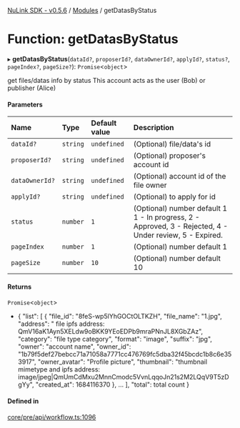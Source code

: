 [NuLink SDK - v0.5.6](../README.md) / [Modules](../modules.md) / getDatasByStatus

# Function: getDatasByStatus

▸ **getDatasByStatus**(`dataId?`, `proposerId?`, `dataOwnerId?`, `applyId?`, `status?`, `pageIndex?`, `pageSize?`): `Promise`<`object`\>

get files/datas info by status This account acts as the user (Bob) or publisher (Alice)

#### Parameters

| Name | Type | Default value | Description |
| :------ | :------ | :------ | :------ |
| `dataId?` | `string` | `undefined` | (Optional) file/data's id |
| `proposerId?` | `string` | `undefined` | (Optional) proposer's account id |
| `dataOwnerId?` | `string` | `undefined` | (Optional) account id of the file owner |
| `applyId?` | `string` | `undefined` | (Optional) to apply for id |
| `status` | `number` | `1` | (Optional) number default 1 1 - In progress, 2 - Approved, 3 - Rejected, 4 - Under review, 5 - Expired. |
| `pageIndex` | `number` | `1` | (Optional) number default 1 |
| `pageSize` | `number` | `10` | (Optional) number default 10 |

#### Returns

`Promise`<`object`\>

- {
               "list": [
                 {
                   "file_id": "8feS-wp5lYhGOCtOLTKZH",
                   "file_name": "1.jpg",
                   "address": " file ipfs address: QmV16aK1Ayn5XELdw9oBKK9YEoEDPb9mraPNnJL8XGbZAz",
                   "category": "file type category",
                   "format": "image",
                   "suffix": "jpg",
                   "owner": "account name",
                   "owner_id": "1b79f5def27bebcc71a71058a7771cc476769fc5dba32f45bcdc1b8c6e353917",
                   "owner_avatar": "Profile picture",
                   "thumbnail": "thumbnail mimetype and ipfs address: image/jpeg|QmUmCdMxu2MnnCmodc5VvnLqqoJn21s2M2LQqV9T5zDgYy",
                   "created_at": 1684116370
                 },
                 ...
             ],
             "total": total count
           }

#### Defined in

[core/pre/api/workflow.ts:1096](https://github.com/NuLink-network/nulink-sdk/blob/9e77a59/src/core/pre/api/workflow.ts#L1096)

